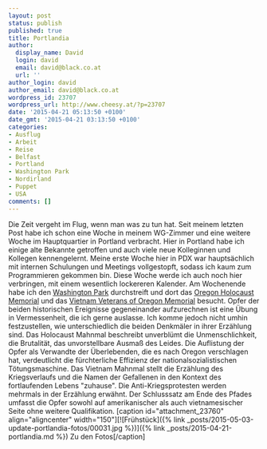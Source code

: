 ```yaml
---
layout: post
status: publish
published: true
title: Portlandia
author:
  display_name: David
  login: david
  email: david@black.co.at
  url: ''
author_login: david
author_email: david@black.co.at
wordpress_id: 23707
wordpress_url: http://www.cheesy.at/?p=23707
date: '2015-04-21 05:13:50 +0100'
date_gmt: '2015-04-21 03:13:50 +0100'
categories:
- Ausflug
- Arbeit
- Reise
- Belfast
- Portland
- Washington Park
- Nordirland
- Puppet
- USA
comments: []
---
```

Die Zeit vergeht im Flug, wenn man was zu tun hat. Seit meinem letzten Post habe ich schon eine Woche in meinem WG-Zimmer und eine weitere Woche im Hauptquartier in Portland verbracht.
Hier in Portland habe ich <!--more--> einige alte Bekannte getroffen und auch viele neue Kolleginnen und Kollegen kennengelernt. Meine erste Woche hier in PDX war hauptsächlich mit internen Schulungen und Meetings vollgestopft, sodass ich kaum zum Programmieren gekommen bin. Diese Woche werde ich auch noch hier verbringen, mit einem wesentlich lockereren Kalender.
Am Wochenende habe ich den [Washington Park](http://en.wikipedia.org/wiki/Washington_Park_(Portland,_Oregon)) durchstreift und dort das [Oregon Holocaust Memorial](http://en.wikipedia.org/wiki/Oregon_Holocaust_Memorial) und das [Vietnam Veterans of Oregon Memorial](http://en.wikipedia.org/wiki/Oregon_Vietnam_Veterans_Memorial) besucht. Opfer der beiden historischen Ereignisse gegeneinander aufzurechnen ist eine Übung in Vermessenheit, die ich gerne auslasse. Ich komme jedoch nicht umhin festzustellen, wie unterschiedlich die beiden Denkmäler in ihrer Erzählung sind. Das Holocaust Mahnmal beschreibt unverblümt die Unmenschlichkeit, die Brutalität, das unvorstellbare Ausmaß des Leides. Die Auflistung der Opfer als Verwandte der Überlebenden, die es nach Oregon verschlagen hat, verdeutlicht die fürchterliche Effizienz der nationalsozialistischen Tötungsmaschine. Das Vietnam Mahnmal stellt die Erzählung des Kriegsverlaufs und die Namen der Gefallenen in den Kontext des fortlaufenden Lebens "zuhause". Die Anti-Kriegsprotesten werden mehrmals in der Erzählung erwähnt. Der Schlusssatz am Ende des Pfades umfasst die Opfer sowohl auf amerikanischer als auch vietnamesischer Seite ohne weitere Qualifikation.
[caption id="attachment\_23760" align="aligncenter" width="150"][![Frühstück]({% link _posts/2015-05-03-update-portlandia-fotos/00031.jpg %})]({% link _posts/2015-04-21-portlandia.md %}) Zu den Fotos[/caption]
